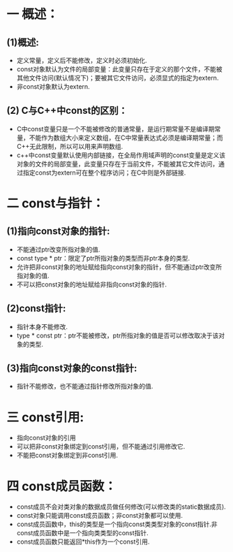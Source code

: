 # 一 概述：
## (1)概述:
- 定义常量，定义后不能修改，定义时必须初始化.
- const对象默认为文件的局部变量：此变量只存在于定义的那个文件，不能被其他文件访问(默认情况下)；要被其它文件访问，必须显式的指定为extern.
- 非const对象默认为extern.

## (2) C与C++中const的区别：
- C中const变量只是一个不能被修改的普通常量，是运行期常量不是编译期常量，不能作为数组大小来定义数组，在C中常量表达式必须是编译期常量；而C++无此限制，所以可以用来声明数组.
- c++中const变量默认使用内部链接，在全局作用域声明的const变量是定义该对象的文件的局部变量，此变量只存在于当前文件，不能被其它文件访问，通过指定const为extern可在整个程序访问；在C中则是外部链接.

# 二 const与指针：
## (1)指向const对象的指针:
- 不能通过ptr改变所指对象的值.
- const type * ptr：限定了ptr所指对象的类型而非ptr本身的类型.
- 允许把非const对象的地址赋给指向const对象的指针，但不能通过ptr改变所指对象的值.
- 不可以把const对象的地址赋给非指向const对象的指针.

## (2)const指针:
- 指针本身不能修改.
- type * const ptr：ptr不能被修改，ptr所指对象的值是否可以修改取决于该对象的类型.

## (3)指向const对象的const指针:
- 指针不能修改，也不能通过指针修改所指对象的值.

# 三 const引用:
- 指向const对象的引用
- 可以把非const对象绑定到const引用，但不能通过引用修改它.
- 不能把const对象绑定到非const引用.

# 四 const成员函数：
- const成员不会对类对象的数据成员做任何修改(可以修改类的static数据成员).
- const对象只能调用const成员函数；非const对象都可以使用.
- const成员函数中，this的类型是一个指向const类类型对象的const指针.非const成员函数中是一个指向类类型的const指针.
- const成员函数只能返回*this作为一个const引用.